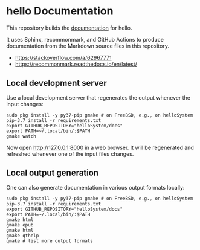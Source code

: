 # hello Documentation

This repository builds the [documentation](https://hellosystem.github.io/docs/) for hello.

It uses Sphinx, recommonmark, and GitHub Actions to produce documentation from the Markdown source files in this repository.

* https://stackoverflow.com/a/62967771
* https://recommonmark.readthedocs.io/en/latest/

## Local development server

Use a local development server that regenerates the output whenever the input changes:

```
sudo pkg install -y py37-pip gmake # on FreeBSD, e.g., on helloSystem
pip-3.7 install -r requirements.txt
export GITHUB_REPOSITORY="helloSystem/docs"
export PATH=~/.local/bin/:$PATH
gmake watch
```

Now open http://127.0.0.1:8000 in a web browser. It will be regenerated and refreshed whenever one of the input files changes.

## Local output generation

One can also generate documentation in various output formats locally:

```
sudo pkg install -y py37-pip gmake # on FreeBSD, e.g., on helloSystem
pip-3.7 install -r requirements.txt
export GITHUB_REPOSITORY="helloSystem/docs"
export PATH=~/.local/bin/:$PATH
gmake html
gmake epub
gmake html
gmake qthelp
qmake # list more output formats
```
